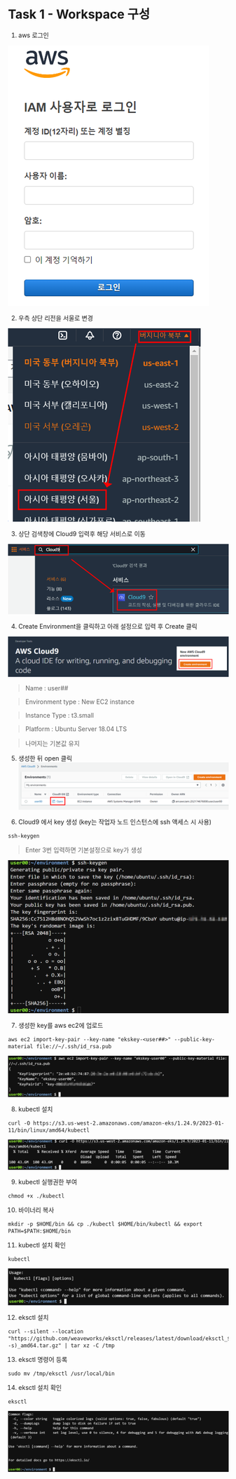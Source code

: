 # Task 1 - Workspace 구성

1. aws 로그인 

![](../img/L1T1-1.png)

2. 우측 상단 리전을 서울로 변경

![](../img/L1T1-2.png)

3. 상단 검색창에 Cloud9 입력후 해당 서비스로 이동

![](../img/L1T1-3.png)

4. Create Environment을 클릭하고 아래 설정으로 입력 후 Create 클릭

![](../img/L1T1-4.png)

> Name : user##

> Environment type : New EC2 instance

> Instance Type : t3.small

> Platform : Ubuntu Server 18.04 LTS

> 나머지는 기본값 유지

5. 생성한 뒤 open 클릭
![](../img/L1T1-5.png)

6. Cloud9 에서 key 생성
(key는 작업자 노드 인스턴스에 ssh 액세스 시 사용)

```
ssh-keygen
```

> Enter 3번 입력하면 기본설정으로 key가 생성

![](../img/L1T1-6.png)

7. 생성한 key를 aws ec2에 업로드

```
aws ec2 import-key-pair --key-name "ekskey-<user##>" --public-key-material file://~/.ssh/id_rsa.pub
```

![](../img/L1T1-7.png)

8. kubectl 설치

```
curl -O https://s3.us-west-2.amazonaws.com/amazon-eks/1.24.9/2023-01-11/bin/linux/amd64/kubectl
```
![](../img/L1T1-8.png)


9. kubectl 실행권한 부여 
```
chmod +x ./kubectl
```

10. 바이너리 복사 

```
mkdir -p $HOME/bin && cp ./kubectl $HOME/bin/kubectl && export PATH=$PATH:$HOME/bin
```

11. kubectl 설치 확인
```
kubectl
```

![](../img/L1T1-11.png)

12. eksctl 설치

```
curl --silent --location "https://github.com/weaveworks/eksctl/releases/latest/download/eksctl_$(uname -s)_amd64.tar.gz" | tar xz -C /tmp
```

13. eksctl 명령어 등록
```
sudo mv /tmp/eksctl /usr/local/bin
```

14. eksctl 설치 확인
```
eksctl
```

![](../img/L1T1-14.png)